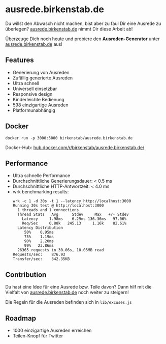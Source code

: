 # ausrede.birkenstab.de
Du willst den Abwasch nicht machen, bist aber zu faul Dir eine Ausrede zu überlegen?
[ausrede.birkenstab.de](https://ausrede.birkenstab.de) nimmt Dir diese Arbeit ab!

Überzeuge Dich noch heute und probiere den **Ausreden-Generator** unter [ausrede.birkenstab.de](https://ausrede.birkenstab.de) aus!

## Features
* Generierung von Ausreden
* Zufällig generierte Ausreden
* Ultra schnell 
* Universell einsetzbar
* Responsive design
* Kinderleichte Bedienung
* 598 einzigartige Ausreden
* Platformunabhängig

## Docker
`docker run -p 3000:3000 birkenstab/ausrede.birkenstab.de`

Docker-Hub: [hub.docker.com/r/birkenstab/ausrede.birkenstab.de/](https://hub.docker.com/r/birkenstab/ausrede.birkenstab.de/)

## Performance
* Ultra schnelle Performance
* Durchschnittliche Generierungsdauer: < 0.5 ms
* Durchschnittliche HTTP-Antwortzeit: < 4.0 ms
* wrk benchmarking results:
    ```
    wrk -c 1 -d 30s -t 1 --latency http://localhost:3000
    Running 30s test @ http://localhost:3000
      1 threads and 1 connections
      Thread Stats   Avg      Stdev     Max   +/- Stdev
        Latency     1.98ms    6.29ms 136.36ms   97.06%
        Req/Sec     0.88k   245.13     1.16k    82.61%
      Latency Distribution
         50%    0.95ms
         75%    1.19ms
         90%    2.20ms
         99%   23.86ms
      26365 requests in 30.06s, 10.05MB read
    Requests/sec:    876.93
    Transfer/sec:    342.35KB
    
    ```

## Contribution
Du hast eine Idee für eine Ausrede bzw. Teile davon?
Dann hilf mit die Vielfalt von [ausrede.birkenstab.de](https://ausrede.birkenstab.de) noch weiter zu steigern!

Die Regeln für die Ausreden befinden sich in `lib/excuses.js`

## Roadmap
* 1000 einzigartige Ausreden erreichen
* Teilen-Knopf für Twitter
